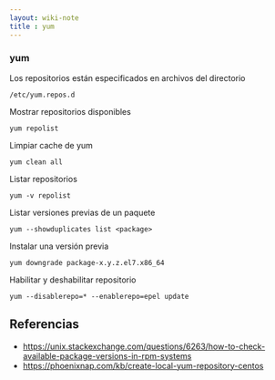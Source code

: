 ```yaml
---
layout: wiki-note
title : yum
---
```

### yum

Los repositorios están especificados en archivos del directorio

    /etc/yum.repos.d

Mostrar repositorios disponibles

    yum repolist

Limpiar cache de yum

    yum clean all

Listar repositorios

    yum -v repolist

Listar versiones previas de un paquete

    yum --showduplicates list <package>

Instalar una versión previa

    yum downgrade package-x.y.z.el7.x86_64

Habilitar y deshabilitar repositorio

    yum --disablerepo=* --enablerepo=epel update

## Referencias

* https://unix.stackexchange.com/questions/6263/how-to-check-available-package-versions-in-rpm-systems
* https://phoenixnap.com/kb/create-local-yum-repository-centos
